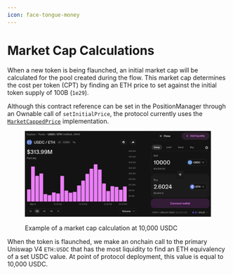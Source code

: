 ```yaml
---
icon: face-tongue-money
---
```


# Market Cap Calculations

When a new token is being flaunched, an initial market cap will be calculated for the pool created during the flow. This market cap determines the cost per token (CPT) by finding an ETH price to set against the initial token supply of 100B (`1e29`).

Although this contract reference can be set in the PositionManager through an Ownable call of `setInitialPrice`, the protocol currently uses the [`MarketCappedPrice`](https://github.com/flayerlabs/flaunch-contracts/blob/main/src/contracts/price/MarketCappedPrice.sol) implementation.

<figure><img src="../.gitbook/assets/Screenshot 2024-12-05 at 00.21.13.png" alt=""><figcaption><p>Example of a market cap calculation at 10,000 USDC</p></figcaption></figure>

When the token is flaunched, we make an onchain call to the primary Uniswap V4 `ETH:USDC` that has the most liquidity to find an ETH equivalency of a set USDC value. At point of protocol deployment, this value is equal to 10,000 USDC.

